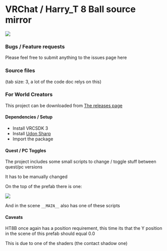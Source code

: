 # VRChat / Harry_T 8 Ball source mirror

![](https://i.imgur.com/3cHrbf1.jpg)

### Bugs / Feature requests
Please feel free to submit anything to the issues page here

### Source files
(tab size: 3, a lot of the code doc relys on this)

### For World Creators
This project can be downloaded from [The releases page](https://github.com/Terri00/vrc8ball/releases)

#### Dependencies / Setup
- Install VRCSDK 3
- Install [Udon Sharp](https://github.com/MerlinVR/UdonSharp)
- Import the package

#### Quest / PC Toggles
The project includes some small scripts to change / toggle stuff between quest/pc versions

It has to be manually changed


On the top of the prefab there is one:

![](https://i.imgur.com/HPtMBiH.png)

And in the scene `__MAIN__` also has one of these scripts

#### Caveats
HT8B once again has a position requirement, this time its that the Y position in the scene of this prefab should equal 0.0 

This is due to one of the shaders (the contact shadow one)
